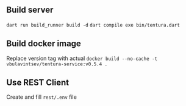 ## Build server

  `dart run build_runner build -d`
  `dart compile exe bin/tentura.dart`

## Build docker image

  Replace version tag with actual
  `docker build --no-cache -t vbulavintsev/tentura-service:v0.5.4 .`

## Use REST Client

  Create and fill `rest/.env` file
